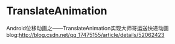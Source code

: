 # TranslateAnimation
Android位移动画之——TranslateAnimation实现大师哥运送快递动画
blog:http://blog.csdn.net/qq_17475155/article/details/52062423
